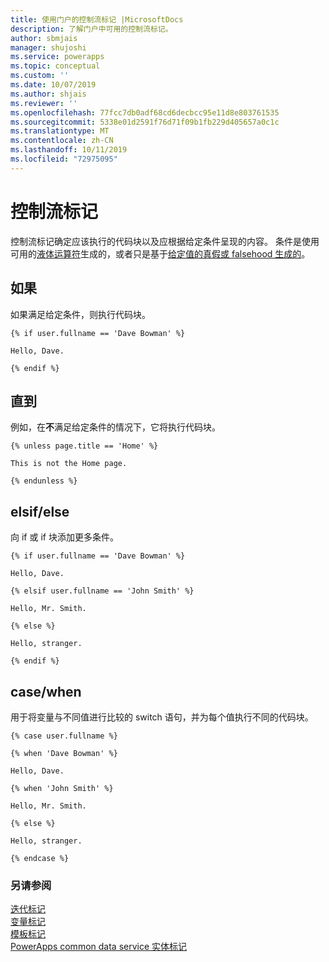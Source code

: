 ```yaml
---
title: 使用门户的控制流标记 |MicrosoftDocs
description: 了解门户中可用的控制流标记。
author: sbmjais
manager: shujoshi
ms.service: powerapps
ms.topic: conceptual
ms.custom: ''
ms.date: 10/07/2019
ms.author: shjais
ms.reviewer: ''
ms.openlocfilehash: 77fcc7db0adf68cd6decbcc95e11d8e803761535
ms.sourcegitcommit: 5338e01d2591f76d71f09b1fb229d405657a0c1c
ms.translationtype: MT
ms.contentlocale: zh-CN
ms.lasthandoff: 10/11/2019
ms.locfileid: "72975095"
---
```

# <a name="control-flow-tags"></a>控制流标记

控制流标记确定应该执行的代码块以及应根据给定条件呈现的内容。 条件是使用可用的[液体运算符](liquid-operators.md)生成的，或者只是基于[给定值的真假或 falsehood 生成的](liquid-conditional-operators.md)。  

## <a name="if"></a>如果

如果满足给定条件，则执行代码块。

```
{% if user.fullname == 'Dave Bowman' %}

Hello, Dave.

{% endif %}
```

## <a name="unless"></a>直到

例如，在**不**满足给定条件的情况下，它将执行代码块。

```
{% unless page.title == 'Home' %}

This is not the Home page.

{% endunless %}
```

## <a name="elsifelse"></a>elsif/else

向 if 或 if 块添加更多条件。

```
{% if user.fullname == 'Dave Bowman' %}

Hello, Dave.

{% elsif user.fullname == 'John Smith' %}

Hello, Mr. Smith.

{% else %}

Hello, stranger.

{% endif %}
```

## <a name="casewhen"></a>case/when

用于将变量与不同值进行比较的 switch 语句，并为每个值执行不同的代码块。

```
{% case user.fullname %}

{% when 'Dave Bowman' %}

Hello, Dave.

{% when 'John Smith' %}

Hello, Mr. Smith.

{% else %}

Hello, stranger.

{% endcase %}
```

### <a name="see-also"></a>另请参阅

[迭代标记](iteration-tags.md)<br>
[变量标记](variable-tags.md)<br>
[模板标记](template-tags.md)<br>
[PowerApps common data service 实体标记](portals-entity-tags.md)
